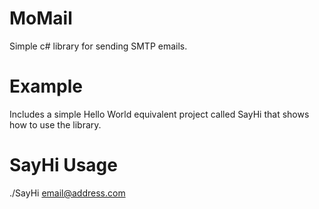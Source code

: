 # MoMail
Simple c# library for sending SMTP emails.

# Example
Includes a simple Hello World equivalent project called SayHi that shows how to use the library.

# SayHi Usage
./SayHi email@address.com